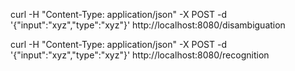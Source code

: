curl -H "Content-Type: application/json" -X POST -d '{"input":"xyz","type":"xyz"}' http://localhost:8080/disambiguation


curl -H "Content-Type: application/json" -X POST -d '{"input":"xyz","type":"xyz"}' http://localhost:8080/recognition
